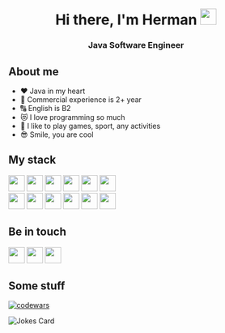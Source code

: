 <h1 align="center">Hi there, I'm Herman
<img src="https://github.com/blackcater/blackcater/raw/main/images/Hi.gif" height="32"/></h1>
<h3 align="center">Java Software Engineer</h3>

<h2 align="left">About me</h2>
<ul>
  <li>❤️ Java in my heart </li>
  <li>💼 Commercial experience is 2+ year </li>
  <li>🔠 English is B2 </li>
  <li>😻 I love programming so much </li>
  <li>🔫 I like to play games, sport, any activities </li>
  <li>😎 Smile, you are cool </li>
</ul>

<h2 align="left">My stack</h2>
<div>
  <div>
    <img src="https://img.shields.io/badge/java-FFFF00?style=for-the-badge" height="32"/>
    <img src="https://img.shields.io/badge/Spring-6DA55F?style=for-the-badge&logo=spring&logoColor=white" height="32"/>
    <img src="https://img.shields.io/badge/sql-9B9CB5?style=for-the-badge&logo=sql&logoColor=white" height="32"/>
    <img src="https://img.shields.io/badge/postgres-%23316192.svg?style=for-the-badge&logo=postgresql&logoColor=white" height="32"/>
    <img src="https://img.shields.io/badge/maven-B5B49B?style=for-the-badge&logo=maven&logoColor=white" height="32"/>
    <img src="https://img.shields.io/badge/oop-D6D6D6?style=for-the-badge&logo=oop&logoColor=white" height="32"/>
  </div>

  <div>
    <img src="https://img.shields.io/badge/node.js-6DA55F?style=for-the-badge&logo=node.js&logoColor=white" height="32"/>
    <img src="https://img.shields.io/badge/nestjs-%23E0234E.svg?style=for-the-badge&logo=nestjs&logoColor=white" height="32"/>
    <img src="https://img.shields.io/badge/typescript-%23007ACC.svg?style=for-the-badge&logo=typescript&logoColor=white" height="32"/>
    <img src="https://img.shields.io/badge/javascript-%23323330.svg?style=for-the-badge&logo=javascript&logoColor=%23F7DF1E" height="32"/>
    <img src="https://img.shields.io/badge/react-%2320232a.svg?style=for-the-badge&logo=react&logoColor=%2361DAFB" height="32"/>
    <img src="https://img.shields.io/badge/redux-%23593d88.svg?style=for-the-badge&logo=redux&logoColor=white" height="32"/>
  </div>
</div>

<h2 align="left">Be in touch</h2>
 <a href="https://t.me/Scal3" target="_blank"><img src="https://img.shields.io/badge/-Telegram-blue" height="32"/></a>
 <a href="https://www.linkedin.com/in/herman-barodzich-b794b4229/" target="_blank"><img src="https://img.shields.io/badge/-LinkedIn-brightgreen" height="32"/></a>
 <img src="https://img.shields.io/badge/mail-barodzich.herman%40gmail.com-orange" height="32"/>

<h2 align="left">Some stuff</h2>

<div align="left">
  
  [![codewars](https://www.codewars.com/users/Scal3/badges/large)](https://www.codewars.com/users/Scal3)
</div>

![Jokes Card](https://readme-jokes.vercel.app/api)


